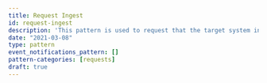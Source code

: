 ```yaml
---
title: Request Ingest
id: request-ingest
description: 'This pattern is used to request that the target system ingest a resource'
date: "2021-03-08"
type: pattern
event_notifications_pattern: []
pattern-categories: [requests]
draft: true
---
```


